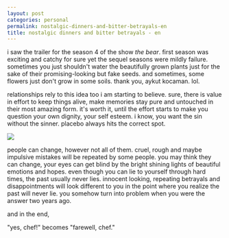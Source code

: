 ```yaml
---
layout: post
categories: personal
permalink: nostalgic-dinners-and-bitter-betrayals-en
title: nostalgic dinners and bitter betrayals - en
---
```

i saw the trailer for the season 4 of the show _the bear_. first season was exciting and catchy for sure yet the sequel seasons were mildly failure. sometimes you just shouldn't water the beautifully grown plants just for the sake of their promising-looking but fake seeds. and sometimes, some flowers just don't grow in some soils. thank you, aykut kocaman. lol.

relationships rely to this idea too i am starting to believe. sure, there is value in effort to keep things alive, make memories stay pure and untouched in their most amazing form. it's worth it, until the effort starts to make you question your own dignity, your self esteem. i know, you want the sin without the sinner. placebo always hits the correct spot.

![]({{site.baseurl}}images/thebear.png)

people can change, however not all of them. cruel, rough and maybe impulsive mistakes will be repeated by some people. you may think they can change, your eyes can get blind by the bright shining lights of beautiful emotions and hopes. even though you can lie to yourself through hard times, the past usually never lies. innocent looking, repeating betrayals and disappointments will look different to you in the point where you realize the past will never lie. you somehow turn into problem when you were the answer two years ago.

and in the end,

"yes, chef!" becomes "farewell, chef."
